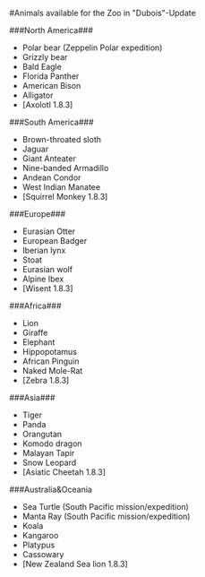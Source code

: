 #Animals available for the Zoo in "Dubois"-Update

###North America###
- Polar bear (Zeppelin Polar expedition)
- Grizzly bear
- Bald Eagle
- Florida Panther
- American Bison
- Alligator
- [Axolotl 1.8.3]

###South America###
- Brown-throated sloth
- Jaguar
- Giant Anteater
- Nine-banded Armadillo
- Andean Condor
- West Indian Manatee
- [Squirrel Monkey 1.8.3]

###Europe###
- Eurasian Otter
- European Badger
- Iberian lynx
- Stoat
- Eurasian wolf
- Alpine Ibex
- [Wisent 1.8.3]

###Africa###
- Lion
- Giraffe
- Elephant
- Hippopotamus
- African Pinguin
- Naked Mole-Rat
- [Zebra 1.8.3]

###Asia###
- Tiger
- Panda
- Orangutan
- Komodo dragon
- Malayan Tapir
- Snow Leopard
- [Asiatic Cheetah 1.8.3]

###Australia&Oceania
- Sea Turtle (South Pacific mission/expedition)
- Manta Ray (South Pacific mission/expedition)
- Koala
- Kangaroo
- Platypus
- Cassowary
- [New Zealand Sea lion 1.8.3]
